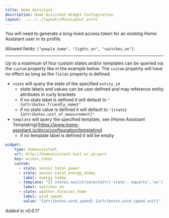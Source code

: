 ```yaml
---
title: Home Assistant
description: Home Assistant Widget Configuration
layout: ../../../layouts/MainLayout.astro
---
```


You will need to generate a long-lived access token for an existing Home Assistant user in its profile.

Allowed fields: `["people_home", "lights_on", "switches_on"]`.

---

Up to a maximum of four custom states and/or templates can be queried via the `custom` property like in the example below.
The `custom` property will have no effect as long as the `fields` property is defined.

+ `state` will query the state of the specified `entity_id`
  - state labels and values can be user defined and may reference entity attributes in curly brackets
  - if no state label is defined it will default to `"{attributes.friendly_name}"`
  - if no state value is defined it will default to `"{state} {attributes.unit_of_measurement}"`
+ `template` will query the specified template, see (Home Assistant Templating)[https://www.home-assistant.io/docs/configuration/templating]
  - if no template label is defined it will be empty

```yaml
widget:
    type: homeassistant
    url: http://homeassistant.host.or.ip:port
    key: access_token
    custom:
      - state: sensor.total_power
      - state: sensor.total_energy_today
        label: energy today
      - template: "{{ states.switch|selectattr('state','equalto','on')|list|length }}"
        label: switches on
      - state: weather.forecast_home
        label: wind speed
        value: "{attributes.wind_speed} {attributes.wind_speed_unit}"
```

*Added in v0.6.17*


